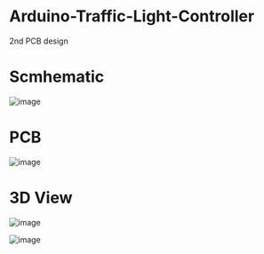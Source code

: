 # Arduino-Traffic-Light-Controller
2nd PCB design


# Scmhematic
![image](https://github.com/KarthikT23/Arduino-Traffic-Light-Controller/assets/119528503/5b87a3c1-861f-48f2-9177-c9a18e93e8fa)


# PCB 
![image](https://github.com/KarthikT23/Arduino-Traffic-Light-Controller/assets/119528503/bb6f1425-580a-47ec-a8ca-4eb1aebaee41)


# 3D View
![image](https://github.com/KarthikT23/Arduino-Traffic-Light-Controller/assets/119528503/ae27ee90-6c7c-4f76-b19e-ae6e1318c91d)


![image](https://github.com/KarthikT23/Arduino-Traffic-Light-Controller/assets/119528503/57e104de-d0b5-432f-a18a-6d0704366079)


